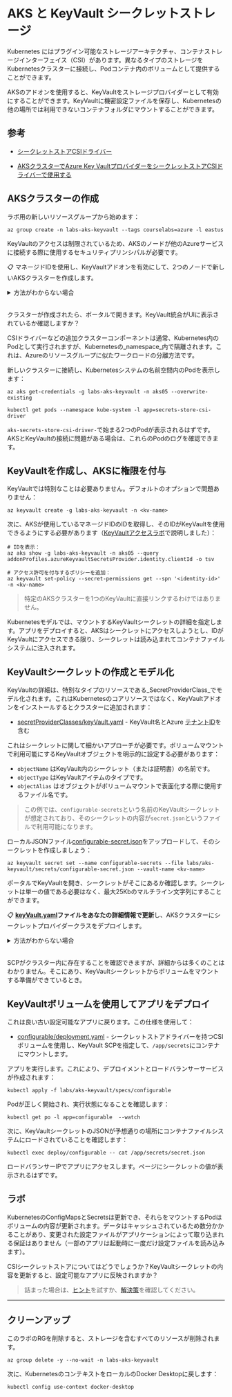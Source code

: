 # AKS と KeyVault シークレットストレージ

Kubernetes にはプラグイン可能なストレージアーキテクチャ、コンテナストレージインターフェイス（CSI）があります。異なるタイプのストレージをKubernetesクラスターに接続し、Podコンテナ内のボリュームとして提供することができます。

AKSのアドオンを使用すると、KeyVaultをストレージプロバイダーとして有効にすることができます。KeyVaultに機密設定ファイルを保存し、Kubernetesの他の場所では利用できないコンテナフォルダにマウントすることができます。

## 参考

- [シークレットストアCSIドライバー](https://secrets-store-csi-driver.sigs.k8s.io)

- [AKSクラスターでAzure Key VaultプロバイダーをシークレットストアCSIドライバーで使用する](https://docs.microsoft.com/ja-jp/azure/aks/csi-secrets-store-driver)

## AKSクラスターの作成

ラボ用の新しいリソースグループから始めます：



```
az group create -n labs-aks-keyvault --tags courselabs=azure -l eastus
```


KeyVaultのアクセスは制限されているため、AKSのノードが他のAzureサービスに接続する際に使用するセキュリティプリンシパルが必要です。

📋 マネージドIDを使用し、KeyVaultアドオンを有効にして、2つのノードで新しいAKSクラスターを作成します。

<details>
  <summary>方法がわからない場合</summary>



```
az aks create -g labs-aks-keyvault -n aks05 --node-count 2 --enable-addons azure-keyvault-secrets-provider --enable-managed-identity -l eastus
```


</details><br/>

クラスターが作成されたら、ポータルで開きます。KeyVault統合がUIに表示されているか確認しますか？

CSIドライバーなどの追加クラスターコンポーネントは通常、Kubernetes内のPodとして実行されますが、Kubernetesの_namespace_内で隔離されます。これは、Azureのリソースグループに似たワークロードの分離方法です。

新しいクラスターに接続し、Kubernetesシステムの名前空間内のPodを表示します：



```
az aks get-credentials -g labs-aks-keyvault -n aks05 --overwrite-existing

kubectl get pods --namespace kube-system -l app=secrets-store-csi-driver
```


`aks-secrets-store-csi-driver-`で始まる2つのPodが表示されるはずです。AKSとKeyVaultの接続に問題がある場合は、これらのPodのログを確認できます。

## KeyVaultを作成し、AKSに権限を付与

KeyVaultでは特別なことは必要ありません。デフォルトのオプションで問題ありません：



```
az keyvault create -g labs-aks-keyvault -n <kv-name>
```


次に、AKSが使用しているマネージドIDのIDを取得し、そのIDがKeyVaultを使用できるようにする必要があります（[KeyVaultアクセスラボ](/labs/keyvault-access/README.md)で説明しました）：


```
# IDを表示：
az aks show -g labs-aks-keyvault -n aks05 --query addonProfiles.azureKeyvaultSecretsProvider.identity.clientId -o tsv

# アクセス許可を付与するポリシーを追加：
az keyvault set-policy --secret-permissions get --spn '<identity-id>' -n <kv-name>
```


> 特定のAKSクラスターを1つのKeyVaultに直接リンクするわけではありません。

Kubernetesモデルでは、マウントするKeyVaultシークレットの詳細を指定します。アプリをデプロイすると、AKSはシークレットにアクセスしようとし、IDがKeyVaultにアクセスできる限り、シークレットは読み込まれてコンテナファイルシステムに注入されます。

## KeyVaultシークレットの作成とモデル化

KeyVaultの詳細は、特別なタイプのリソースである_SecretProviderClass_でモデル化されます。これはKubernetesのコアリソースではなく、KeyVaultアドオンをインストールするとクラスターに追加されます：

- [secretProviderClasses/keyVault.yaml](/labs/aks-keyvault/specs/secretProviderClasses/keyVault.yaml) - KeyVault名とAzure [テナントID](https://learn.microsoft.com/ja-jp/azure/active-directory/fundamentals/active-directory-how-to-find-tenant)を含む

これはシークレットに関して細かいアプローチが必要です。ボリュームマウントで利用可能にするKeyVaultオブジェクトを明示的に設定する必要があります：

- `objectName` はKeyVault内のシークレット（または証明書）の名前です。
- `objectType` はKeyVaultアイテムのタイプです。
- `objectAlias` はオブジェクトがボリュームマウントで表面化する際に使用するファイル名です。

> この例では、`configurable-secrets`という名前のKeyVaultシークレットが想定されており、そのシークレットの内容が`secret.json`というファイルで利用可能になります。

ローカルJSONファイル[configurable-secret.json](/labs/aks-keyvault/secrets/configurable-secret.json)をアップロードして、そのシークレットを作成しましょう：


```
az keyvault secret set --name configurable-secrets --file labs/aks-keyvault/secrets/configurable-secret.json --vault-name <kv-name>
```


ポータルでKeyVaultを開き、シークレットがそこにあるか確認します。シークレットは単一の値である必要はなく、最大25Kbのマルチライン文字列にすることができます。

📋 **[keyVault.yaml](/labs/aks-keyvault/specs/secretProviderClasses/keyVault.yaml)ファイルをあなたの詳細情報で更新**し、AKSクラスターにシークレットプロバイダークラスをデプロイします。

<details>
  <summary>方法がわからない場合</summary>

AzureテナントIDを取得：



```
az account list -o table
```


そしてAKSアイデンティティID：



```
az aks show -g labs-aks-keyvault -n aks05 --query addonProfiles.azureKeyvaultSecretsProvider.identity.clientId -o tsv
```


YAMLファイルの`<tenant-id>`、`<identity-id>`、`<kv-name>`の値を置き換え、デプロイします：


```
kubectl apply -f labs/aks-keyvault/specs/secretProviderClasses/keyVault.yaml
```


</details><br />

SCPがクラスター内に存在することを確認できますが、詳細からは多くのことはわかりません。そこにあり、KeyVaultシークレットからボリュームをマウントする準備ができているとき。

## KeyVaultボリュームを使用してアプリをデプロイ

これは良い古い設定可能なアプリに戻ります。この仕様を使用して：

- [configurable/deployment.yaml](/labs/aks-keyvault/specs/configurable/deployment.yaml) - シークレットストアドライバーを持つCSIボリュームを使用し、KeyVault SCPを指定して、`/app/secrets`にコンテナにマウントします。

アプリを実行します。これにより、デプロイメントとロードバランサーサービスが作成されます：



```
kubectl apply -f labs/aks-keyvault/specs/configurable
```


Podが正しく開始され、実行状態になることを確認します：


```
kubectl get po -l app=configurable  --watch
```


次に、KeyVaultシークレットのJSONが予想通りの場所にコンテナファイルシステムにロードされていることを確認します：


```
kubectl exec deploy/configurable -- cat /app/secrets/secret.json
```


ロードバランサーIPでアプリにアクセスします。ページにシークレットの値が表示されるはずです。

## ラボ

KubernetesのConfigMapsとSecretsは更新でき、それらをマウントするPodはボリュームの内容が更新されます。データはキャッシュされているため数分かかることがあり、変更された設定ファイルがアプリケーションによって取り込まれる保証はありません（一部のアプリは起動時に一度だけ設定ファイルを読み込みます）。

CSIシークレットストアについてはどうでしょうか？KeyVaultシークレットの内容を更新すると、設定可能なアプリに反映されますか？

> 詰まった場合は、[ヒント](hints_jp.md)を試すか、[解決策](solution_jp.md)を確認してください。

___

## クリーンアップ

このラボのRGを削除すると、ストレージを含むすべてのリソースが削除されます。



```
az group delete -y --no-wait -n labs-aks-keyvault
```


次に、KubernetesのコンテキストをローカルのDocker Desktopに戻します：


```
kubectl config use-context docker-desktop
```
